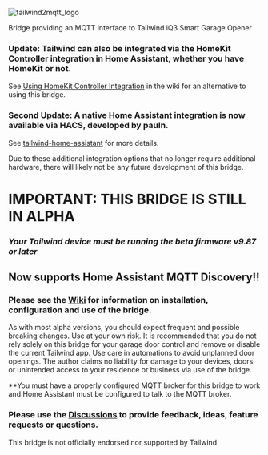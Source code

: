 ![tailwind2mqtt_logo](https://user-images.githubusercontent.com/55962781/119289900-80709c00-bc19-11eb-8ef0-04480b86ff2c.jpg)

Bridge providing an MQTT interface to Tailwind iQ3 Smart Garage Opener

### Update: Tailwind can also be integrated via the HomeKit Controller integration in Home Assistant, whether you have HomeKit or not.

See [Using HomeKit Controller Integration](https://github.com/Resinchem/Tailwind2MQTT/wiki/Using-HomeKit-Controller-Integration) in the wiki for an alternative to using this bridge.

### Second Update:  A native Home Assistant integration is now available via HACS, developed by pauln.  

See [tailwind-home-assistant](https://github.com/pauln/tailwind-home-assistant) for more details.

Due to these additional integration options that no longer require additional hardware, there will likely not be any future development of this bridge.

# IMPORTANT:  THIS BRIDGE IS STILL IN ALPHA
### *Your Tailwind device must be running the beta firmware v9.87 or later*

## Now supports Home Assistant MQTT Discovery!!

### Please see the [Wiki](https://github.com/Resinchem/Tailwind2MQTT/wiki) for information on installation, configuration and use of the bridge.

As with most alpha versions, you should expect frequent and possible breaking changes.  Use at your own risk. It is recommended that you do not rely solely on this bridge for your garage door control and remove or disable the current Tailwind app.  Use care in automations to avoid unplanned door openings.  The author claims no liability for damage to your devices, doors or unintended access to your residence or business via use of the bridge.

**You must have a properly configured MQTT broker for this bridge to work and Home Assistant must be configured to talk to the MQTT broker.

### Please use the [Discussions](https://github.com/Resinchem/Tailwind2MQTT/discussions) to provide feedback, ideas, feature requests or questions.

This bridge is not officially endorsed nor supported by Tailwind.
